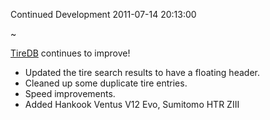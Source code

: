 Continued Development
2011-07-14 20:13:00

~

[TireDB](http://www.tiredb.com) continues to improve!

* Updated the tire search results to have a floating header.
* Cleaned up some duplicate tire entries.
* Speed improvements.
* Added Hankook Ventus V12 Evo, Sumitomo HTR ZIII